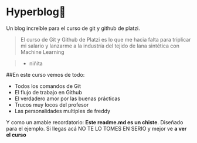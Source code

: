 # Hyperblog💚
Un blog increíble para el curso de git y github de platzi.
> El curso de Git y Github de Platzi es lo que me hacia falta para triplicar mi salario y lanzarme a la industría del tejido  de lana sintética con Machine Learning

> - niñita

##En este curso vemos de todo:
* Todos los comandos de Git
* El flujo de trabajo en Github
* El verdadero amor por las buenas prácticas
* Trucos muy locos del profesor
* Las personalidades multiples de freddy

Y como un amable recordatorio: **Este readme.md es un chiste**. Diseñado para el ejemplo. Si llegas acá NO TE LO TOMES EN SERIO y mejor ve **a ver el curso**
